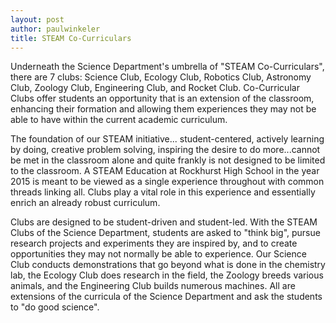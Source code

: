 ```yaml
---
layout: post
author: paulwinkeler
title: STEAM Co-Curriculars
---
```

Underneath the Science Department's umbrella of "STEAM Co-Curriculars", there are 7 clubs: Science Club, Ecology Club, Robotics Club, Astronomy Club, Zoology Club, Engineering Club, and Rocket Club.  Co-Curricular Clubs offer students an opportunity that is an extension of the classroom, enhancing their formation and allowing them experiences they may not be able to have within the current academic curriculum.

The foundation of our STEAM initiative... student-centered, actively learning by doing, creative problem solving, inspiring the desire to do more...cannot be met in the classroom alone and quite frankly is not designed to be limited to the classroom.  A STEAM Education at Rockhurst High School in the year 2015 is meant to be viewed as a single experience throughout with common threads linking all.  Clubs play a vital role in this experience and essentially enrich an already robust curriculum.  

Clubs are designed to be student-driven and student-led.  With the STEAM Clubs of the Science Department, students are asked to "think big", pursue research projects and experiments they are inspired by, and to create opportunities they may not normally be able to experience.  Our Science Club conducts demonstrations that go beyond what is done in the chemistry lab, the Ecology Club does research in the field, the Zoology breeds various animals, and the Engineering Club builds numerous machines.  All are extensions of the curricula of the Science Department and ask the students to "do good science".  